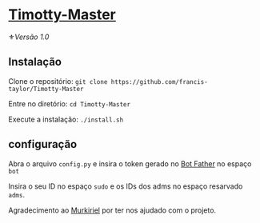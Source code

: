 # [Timotty-Master](https://www.google.com.br/imgres?imgurl=https%3A%2F%2Fimage.winudf.com%2Fv2%2Fimage%2FY29tLm1la3VudS5kb3dubG9hZGJvdF9pY29uXzBfYzM0ODg5MTQ%2Ficon.png%3Fw%3D170%26fakeurl%3D1%26type%3D.png&imgrefurl=https%3A%2F%2Fapkpure.com%2Fdownload-bot%2Fcom.mekunu.downloadbot&docid=U4X_53kEW_SPkM&tbnid=5gN6hY1RTE9cmM%3A&vet=10ahUKEwjelPy_7ffWAhVFgpAKHdv7CNAQMwhSKCAwIA..i&w=170&h=170&client=ubuntu&bih=622&biw=1024&q=bot%20icon&ved=0ahUKEwjelPy_7ffWAhVFgpAKHdv7CNAQMwhSKCAwIA&iact=mrc&uact=8)

⚜️*Versão 1.0*

## Instalação

Clone o repositório:
`git clone https://github.com/francis-taylor/Timotty-Master`

Entre no diretório:
`cd Timotty-Master`

Execute a instalação:
`./install.sh`

## configuração
Abra o arquivo `config.py` e insira o token gerado no [Bot Father](https://t.me/BotFather) no espaço `bot`

Insira o seu ID no espaço `sudo` e os IDs dos adms no espaço resarvado `adms`.

Agradecimento ao [Murkiriel](https://t.me/Mkriel) por ter nos ajudado com o projeto.
